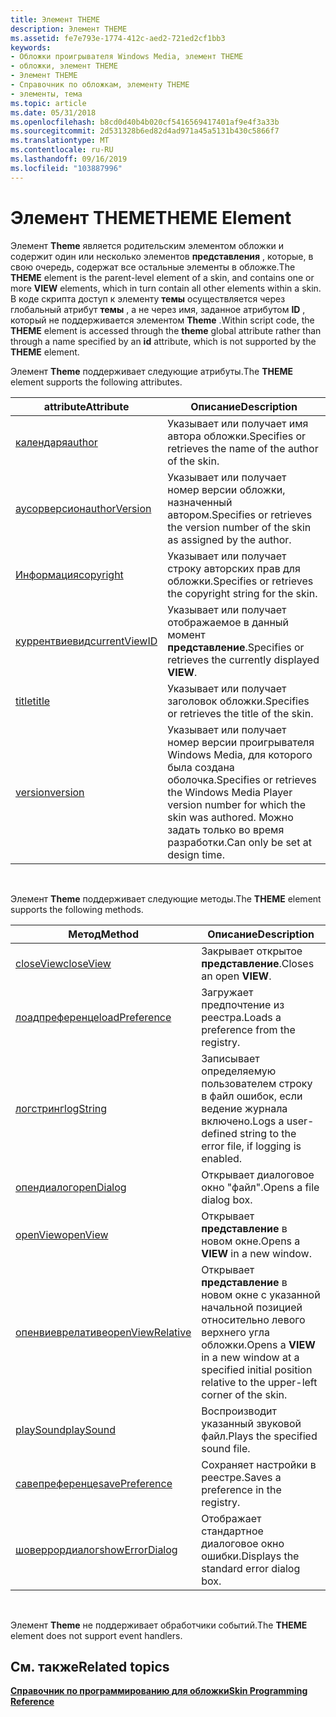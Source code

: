 ```yaml
---
title: Элемент THEME
description: Элемент THEME
ms.assetid: fe7e793e-1774-412c-aed2-721ed2cf1bb3
keywords:
- Обложки проигрывателя Windows Media, элемент THEME
- обложки, элемент THEME
- Элемент THEME
- Справочник по обложкам, элементу THEME
- элементы, тема
ms.topic: article
ms.date: 05/31/2018
ms.openlocfilehash: b8cd0d40b4b020cf5416569417401af9e4f3a33b
ms.sourcegitcommit: 2d531328b6ed82d4ad971a45a5131b430c5866f7
ms.translationtype: MT
ms.contentlocale: ru-RU
ms.lasthandoff: 09/16/2019
ms.locfileid: "103887996"
---
```

# <a name="theme-element"></a><span data-ttu-id="1aee3-108">Элемент THEME</span><span class="sxs-lookup"><span data-stu-id="1aee3-108">THEME Element</span></span>

<span data-ttu-id="1aee3-109">Элемент **Theme** является родительским элементом обложки и содержит один или несколько элементов **представления** , которые, в свою очередь, содержат все остальные элементы в обложке.</span><span class="sxs-lookup"><span data-stu-id="1aee3-109">The **THEME** element is the parent-level element of a skin, and contains one or more **VIEW** elements, which in turn contain all other elements within a skin.</span></span> <span data-ttu-id="1aee3-110">В коде скрипта доступ к элементу **темы** осуществляется через глобальный атрибут **темы** , а не через имя, заданное атрибутом **ID** , который не поддерживается элементом **Theme** .</span><span class="sxs-lookup"><span data-stu-id="1aee3-110">Within script code, the **THEME** element is accessed through the **theme** global attribute rather than through a name specified by an **id** attribute, which is not supported by the **THEME** element.</span></span>

<span data-ttu-id="1aee3-111">Элемент **Theme** поддерживает следующие атрибуты.</span><span class="sxs-lookup"><span data-stu-id="1aee3-111">The **THEME** element supports the following attributes.</span></span>



| <span data-ttu-id="1aee3-112">attribute</span><span class="sxs-lookup"><span data-stu-id="1aee3-112">Attribute</span></span>                                | <span data-ttu-id="1aee3-113">Описание</span><span class="sxs-lookup"><span data-stu-id="1aee3-113">Description</span></span>                                                                                                                     |
|------------------------------------------|---------------------------------------------------------------------------------------------------------------------------------|
| [<span data-ttu-id="1aee3-114">календаря</span><span class="sxs-lookup"><span data-stu-id="1aee3-114">author</span></span>](theme-author.md)               | <span data-ttu-id="1aee3-115">Указывает или получает имя автора обложки.</span><span class="sxs-lookup"><span data-stu-id="1aee3-115">Specifies or retrieves the name of the author of the skin.</span></span>                                                                      |
| [<span data-ttu-id="1aee3-116">аусорверсион</span><span class="sxs-lookup"><span data-stu-id="1aee3-116">authorVersion</span></span>](theme-authorversion.md) | <span data-ttu-id="1aee3-117">Указывает или получает номер версии обложки, назначенный автором.</span><span class="sxs-lookup"><span data-stu-id="1aee3-117">Specifies or retrieves the version number of the skin as assigned by the author.</span></span>                                                |
| [<span data-ttu-id="1aee3-118">Информация</span><span class="sxs-lookup"><span data-stu-id="1aee3-118">copyright</span></span>](theme-copyright.md)         | <span data-ttu-id="1aee3-119">Указывает или получает строку авторских прав для обложки.</span><span class="sxs-lookup"><span data-stu-id="1aee3-119">Specifies or retrieves the copyright string for the skin.</span></span>                                                                       |
| [<span data-ttu-id="1aee3-120">куррентвиевид</span><span class="sxs-lookup"><span data-stu-id="1aee3-120">currentViewID</span></span>](theme-currentviewid.md) | <span data-ttu-id="1aee3-121">Указывает или получает отображаемое в данный момент **представление**.</span><span class="sxs-lookup"><span data-stu-id="1aee3-121">Specifies or retrieves the currently displayed **VIEW**.</span></span>                                                                        |
| [<span data-ttu-id="1aee3-122">title</span><span class="sxs-lookup"><span data-stu-id="1aee3-122">title</span></span>](theme-title.md)                 | <span data-ttu-id="1aee3-123">Указывает или получает заголовок обложки.</span><span class="sxs-lookup"><span data-stu-id="1aee3-123">Specifies or retrieves the title of the skin.</span></span>                                                                                   |
| [<span data-ttu-id="1aee3-124">version</span><span class="sxs-lookup"><span data-stu-id="1aee3-124">version</span></span>](theme-version.md)             | <span data-ttu-id="1aee3-125">Указывает или получает номер версии проигрывателя Windows Media, для которого была создана оболочка.</span><span class="sxs-lookup"><span data-stu-id="1aee3-125">Specifies or retrieves the Windows Media Player version number for which the skin was authored.</span></span> <span data-ttu-id="1aee3-126">Можно задать только во время разработки.</span><span class="sxs-lookup"><span data-stu-id="1aee3-126">Can only be set at design time.</span></span> |



 

<span data-ttu-id="1aee3-127">Элемент **Theme** поддерживает следующие методы.</span><span class="sxs-lookup"><span data-stu-id="1aee3-127">The **THEME** element supports the following methods.</span></span>



| <span data-ttu-id="1aee3-128">Метод</span><span class="sxs-lookup"><span data-stu-id="1aee3-128">Method</span></span>                                         | <span data-ttu-id="1aee3-129">Описание</span><span class="sxs-lookup"><span data-stu-id="1aee3-129">Description</span></span>                                                                                                     |
|------------------------------------------------|-----------------------------------------------------------------------------------------------------------------|
| [<span data-ttu-id="1aee3-130">closeView</span><span class="sxs-lookup"><span data-stu-id="1aee3-130">closeView</span></span>](theme-closeview.md)               | <span data-ttu-id="1aee3-131">Закрывает открытое **представление**.</span><span class="sxs-lookup"><span data-stu-id="1aee3-131">Closes an open **VIEW**.</span></span>                                                                                        |
| [<span data-ttu-id="1aee3-132">лоадпреференце</span><span class="sxs-lookup"><span data-stu-id="1aee3-132">loadPreference</span></span>](theme-loadpreference.md)     | <span data-ttu-id="1aee3-133">Загружает предпочтение из реестра.</span><span class="sxs-lookup"><span data-stu-id="1aee3-133">Loads a preference from the registry.</span></span>                                                                           |
| [<span data-ttu-id="1aee3-134">логстринг</span><span class="sxs-lookup"><span data-stu-id="1aee3-134">logString</span></span>](theme-logstring.md)               | <span data-ttu-id="1aee3-135">Записывает определяемую пользователем строку в файл ошибок, если ведение журнала включено.</span><span class="sxs-lookup"><span data-stu-id="1aee3-135">Logs a user-defined string to the error file, if logging is enabled.</span></span>                                            |
| [<span data-ttu-id="1aee3-136">опендиалог</span><span class="sxs-lookup"><span data-stu-id="1aee3-136">openDialog</span></span>](theme-opendialog.md)             | <span data-ttu-id="1aee3-137">Открывает диалоговое окно "файл".</span><span class="sxs-lookup"><span data-stu-id="1aee3-137">Opens a file dialog box.</span></span>                                                                                        |
| [<span data-ttu-id="1aee3-138">openView</span><span class="sxs-lookup"><span data-stu-id="1aee3-138">openView</span></span>](theme-openview.md)                 | <span data-ttu-id="1aee3-139">Открывает **представление** в новом окне.</span><span class="sxs-lookup"><span data-stu-id="1aee3-139">Opens a **VIEW** in a new window.</span></span>                                                                               |
| [<span data-ttu-id="1aee3-140">опенвиеврелативе</span><span class="sxs-lookup"><span data-stu-id="1aee3-140">openViewRelative</span></span>](theme-openviewrelative.md) | <span data-ttu-id="1aee3-141">Открывает **представление** в новом окне с указанной начальной позицией относительно левого верхнего угла обложки.</span><span class="sxs-lookup"><span data-stu-id="1aee3-141">Opens a **VIEW** in a new window at a specified initial position relative to the upper-left corner of the skin.</span></span> |
| [<span data-ttu-id="1aee3-142">playSound</span><span class="sxs-lookup"><span data-stu-id="1aee3-142">playSound</span></span>](theme-playsound.md)               | <span data-ttu-id="1aee3-143">Воспроизводит указанный звуковой файл.</span><span class="sxs-lookup"><span data-stu-id="1aee3-143">Plays the specified sound file.</span></span>                                                                                 |
| [<span data-ttu-id="1aee3-144">савепреференце</span><span class="sxs-lookup"><span data-stu-id="1aee3-144">savePreference</span></span>](theme-savepreference.md)     | <span data-ttu-id="1aee3-145">Сохраняет настройки в реестре.</span><span class="sxs-lookup"><span data-stu-id="1aee3-145">Saves a preference in the registry.</span></span>                                                                             |
| [<span data-ttu-id="1aee3-146">шоверрордиалог</span><span class="sxs-lookup"><span data-stu-id="1aee3-146">showErrorDialog</span></span>](theme-showerrordialog.md)   | <span data-ttu-id="1aee3-147">Отображает стандартное диалоговое окно ошибки.</span><span class="sxs-lookup"><span data-stu-id="1aee3-147">Displays the standard error dialog box.</span></span>                                                                         |



 

<span data-ttu-id="1aee3-148">Элемент **Theme** не поддерживает обработчики событий.</span><span class="sxs-lookup"><span data-stu-id="1aee3-148">The **THEME** element does not support event handlers.</span></span>

## <a name="related-topics"></a><span data-ttu-id="1aee3-149">См. также</span><span class="sxs-lookup"><span data-stu-id="1aee3-149">Related topics</span></span>

<dl> <dt>

[<span data-ttu-id="1aee3-150">**Справочник по программированию для обложки**</span><span class="sxs-lookup"><span data-stu-id="1aee3-150">**Skin Programming Reference**</span></span>](skin-programming-reference.md)
</dt> </dl>

 

 




